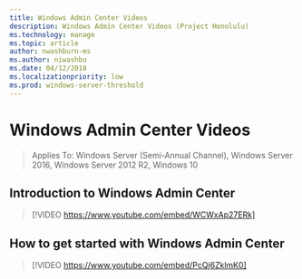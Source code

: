 ```yaml
---
title: Windows Admin Center Videos
description: Windows Admin Center Videos (Project Honolulu)
ms.technology: manage
ms.topic: article
author: nwashburn-ms
ms.author: niwashbu
ms.date: 04/12/2018
ms.localizationpriority: low
ms.prod: windows-server-threshold
---
```


# Windows Admin Center Videos

>Applies To: Windows Server (Semi-Annual Channel), Windows Server 2016, Windows Server 2012 R2, Windows 10

## Introduction to Windows Admin Center
>[!VIDEO https://www.youtube.com/embed/WCWxAp27ERk]

## How to get started with Windows Admin Center
>[!VIDEO https://www.youtube.com/embed/PcQj6ZklmK0]